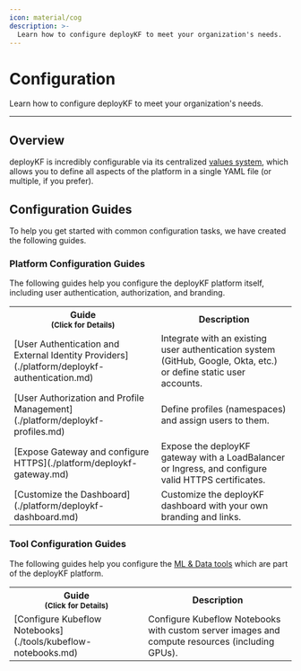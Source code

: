```yaml
---
icon: material/cog
description: >-
  Learn how to configure deployKF to meet your organization's needs.
---
```


# Configuration

Learn how to configure deployKF to meet your organization's needs.

---

## Overview

deployKF is incredibly configurable via its centralized [values system](./values.md), which allows you to define all aspects of the platform in a single YAML file (or multiple, if you prefer).

## Configuration Guides

To help you get started with common configuration tasks, we have created the following guides.

### __Platform Configuration Guides__

The following guides help you configure the deployKF platform itself, including user authentication, authorization, and branding.

<table markdown="span">
  <tr>
    <th>Guide<br><small>(Click for Details)</small></th>
    <th>Description</th>
  </tr>
  <tr markdown>
    <td markdown>[User Authentication and External Identity Providers](./platform/deploykf-authentication.md)</td>
    <td>Integrate with an existing user authentication system (GitHub, Google, Okta, etc.) or define static user accounts.</td>
  </tr>
  <tr markdown>
    <td markdown>[User Authorization and Profile Management](./platform/deploykf-profiles.md)</td>
    <td>Define profiles (namespaces) and assign users to them.</td>
  </tr>
  <tr markdown>
    <td markdown>[Expose Gateway and configure HTTPS](./platform/deploykf-gateway.md)</td>
    <td>Expose the deployKF gateway with a LoadBalancer or Ingress, and configure valid HTTPS certificates.</td>
  </tr>
  <tr markdown>
    <td markdown>[Customize the Dashboard](./platform/deploykf-dashboard.md)</td>
    <td>Customize the deployKF dashboard with your own branding and links.</td>
  </tr>
</table>

### __Tool Configuration Guides__

The following guides help you configure the [ML & Data tools](../reference/tools.md#tool-index) which are part of the deployKF platform.

<table markdown="span">
  <tr>
    <th>Guide<br><small>(Click for Details)</small></th>
    <th>Description</th>
  </tr>
  <tr markdown>
    <td markdown>[Configure Kubeflow Notebooks](./tools/kubeflow-notebooks.md)</td>
    <td>Configure Kubeflow Notebooks with custom server images and compute resources (including GPUs).</td>
  </tr>
</table>
